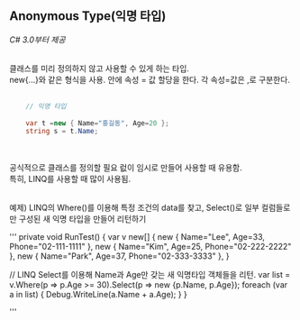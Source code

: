 ## Anonymous Type(익명 타입)
_C# 3.0부터 제공_
</br>
</br>

클래스를 미리 정의하지 않고 사용할 수 있게 하는 타입.
</br>
new{...}와 같은 형식을 사용. 안에 속성 =  값 할당을 한다. 각 속성=값은 ,로 구분한다.
</br>
</br>


```cs
    // 익명 타입
    
    var t =new { Name="홍길동", Age=20 };
    string s = t.Name;
  
```


</br>
공식적으로 클래스를 정의할 필요 럾이 임시로 만들어 사용할 때 유용함.
</br>
특히, LINQ를 사용할 때 많이 사용됨.
</br>
</br>

예제) LINQ의 Where()를 이용해 특정 조건의 data를 찾고, Select()로 일부 컬럼들로만 구성된 새 익명 타입을 만들어 리턴하기
</br>



''' private void RunTest()
{
  var v new[] {
    new { Name="Lee", Age=33, Phone="02-111-1111" },
    new { Name="Kim", Age=25, Phone="02-222-2222" },
    new { Name="Park", Age=37, Phone="02-333-3333" },
  }

 // LINQ Select를 이용해 Name과 Age만 갖는 새 익명타입 객체들을 리턴. 
  var list = v.Where(p => p.Age >= 30).Select(p => new {p.Name, p.Age});
  foreach (var a in list)
  {
    Debug.WriteLine(a.Name + a.Age);
  }
}

'''
